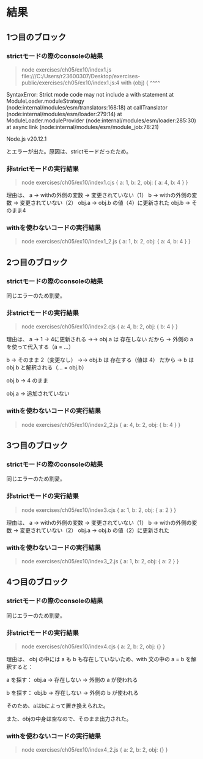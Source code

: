# 結果

## 1つ目のブロック

### strictモードの際のconsoleの結果

> node exercises/ch05/ex10/index1.js
file:///C:/Users/r23600307/Desktop/exercises-public/exercises/ch05/ex10/index1.js:4
with (obj) {
^^^^

SyntaxError: Strict mode code may not include a with statement
    at ModuleLoader.moduleStrategy (node:internal/modules/esm/translators:168:18)
    at callTranslator (node:internal/modules/esm/loader:279:14)
    at ModuleLoader.moduleProvider (node:internal/modules/esm/loader:285:30)
    at async link (node:internal/modules/esm/module_job:78:21)

Node.js v20.12.1

とエラーが出た。原因は、strictモードだったため。

### 非strictモードの実行結果

> node exercises/ch05/ex10/index1.cjs
{ a: 1, b: 2, obj: { a: 4, b: 4 } }

理由は、
a → withの外側の変数 → 変更されていない（1）
b → withの外側の変数 → 変更されていない（2）
obj.a → obj.b の値（4）に更新された
obj.b → そのまま4

### withを使わないコードの実行結果

> node exercises/ch05/ex10/index1_2.js
{ a: 1, b: 2, obj: { a: 4, b: 4 } }

## 2つ目のブロック

### strictモードの際のconsoleの結果

同じエラーのため割愛。

### 非strictモードの実行結果

> node exercises/ch05/ex10/index2.cjs
{ a: 4, b: 2, obj: { b: 4 } }

理由は、
a → 1 → 4に更新される
→→ obj.a は 存在しない
だから → 外側の a を使って代入する（a = ...）

b → そのまま 2（変更なし）
→→ obj.b は 存在する（値は 4）
だから → b は obj.b と解釈される（... = obj.b）

obj.b → 4 のまま

obj.a → 追加されていない

### withを使わないコードの実行結果

> node exercises/ch05/ex10/index2_2.js
{ a: 4, b: 2, obj: { b: 4 } }

## 3つ目のブロック

### strictモードの際のconsoleの結果

同じエラーのため割愛。

### 非strictモードの実行結果

> node exercises/ch05/ex10/index3.cjs
{ a: 1, b: 2, obj: { a: 2 } }

理由は、
a → withの外側の変数 → 変更されていない（1）
b → withの外側の変数 → 変更されていない（2）
obj.a → obj.b の値（2）に更新された

### withを使わないコードの実行結果

> node exercises/ch05/ex10/index3_2.js
{ a: 1, b: 2, obj: { a: 2 } }

## 4つ目のブロック

### strictモードの際のconsoleの結果

同じエラーのため割愛。

### 非strictモードの実行結果

> node exercises/ch05/ex10/index4.cjs
{ a: 2, b: 2, obj: {} }

理由は、
obj の中には a も b も存在していないため、with 文の中の a = b を解釈すると：

a を探す：
obj.a → 存在しない → 外側の a が使われる

b を探す：
obj.b → 存在しない → 外側の b が使われる

そのため、aはbによって置き換えられた。

また、objの中身は空なので、そのまま出力された。

### withを使わないコードの実行結果

> node exercises/ch05/ex10/index4_2.js
{ a: 2, b: 2, obj: {} }
